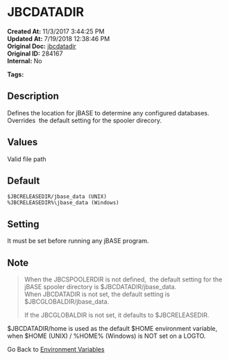 # JBCDATADIR

**Created At:** 11/3/2017 3:44:25 PM  
**Updated At:** 7/19/2018 12:38:46 PM  
**Original Doc:** [jbcdatadir](https://docs.jbase.com/41717-environment-variables/jbcdatadir)  
**Original ID:** 284167  
**Internal:** No  

**Tags:**
<badge text='data directories' vertical='middle' />
<badge text='directories' vertical='middle' />

## Description

Defines the location for jBASE to determine any configured databases. Overrides  the default setting for the spooler direcory.

## Values

Valid file path

## Default

```
$JBCRELEASEDIR/jbase_data (UNIX)
%JBCRELEASEDIR%\jbase_data (Windows)
```

## Setting

It must be set before running any jBASE program.

## Note

> When the JBCSPOOLERDIR is not defined,  the default setting for the jBASE spooler directory is $JBCDATADIR/jbase\_data.  
> When JBCDATADIR is not set, the default setting is $JBCGLOBALDIR/jbase\_data.
>
> If the JBCGLOBALDIR is not set, it defaults to $JBCRELEASEDIR.

$JBCDATADIR/home is used as the default $HOME environment variable, when $HOME (UNIX) / %HOME% (Windows) is NOT set on a LOGTO.

Go Back to [Environment Variables](./../README.md)

